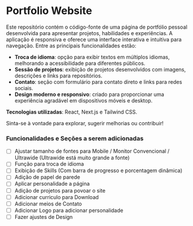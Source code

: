 # Portfolio Website

Este repositório contém o código-fonte de uma página de portfólio pessoal desenvolvida para apresentar projetos, habilidades e experiências. A aplicação é responsiva e oferece uma interface interativa e intuitiva para navegação. Entre as principais funcionalidades estão:

- **Troca de idioma**: opção para exibir textos em múltiplos idiomas, melhorando a acessibilidade para diferentes públicos.
- **Sessão de projetos**: exibição de projetos desenvolvidos com imagens, descrições e links para repositórios.
- **Contato**: seção com formulário para contato direto e links para redes sociais.
- **Design moderno e responsivo**: criado para proporcionar uma experiência agradável em dispositivos móveis e desktop.

**Tecnologias utilizadas**: React, Next.js e Tailwind CSS.

Sinta-se à vontade para explorar, sugerir melhorias ou contribuir!

### Funcionalidades e Seções a serem adicionadas
- [ ] Ajustar tamanho de fontes para Mobile / Monitor Convencional / Ultrawide (Ultrawide está muito grande a fonte)
- [ ] Função para troca de idioma
- [ ] Exibição de Skills (Com barra de progresso e porcentagem dinâmica)
- [ ] Adição de papel de parede
- [ ] Aplicar personalidade a página
- [ ] Adição de projetos para povoar o site
- [ ] Adicionar curriculo para Download
- [ ] Adicionar meios de Contato
- [ ] Adicionar Logo para adicionar personalidade
- [ ] Fazer ajustes de Design
